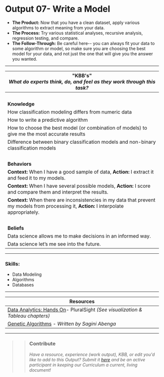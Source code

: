 # Output 07- Write a Model

- **The Product:** Now that you have a clean dataset, apply various algorithms to extract meaning from your data. 
- **The Process:** Try various statistical analyses, recursive analysis, regression testing, and compare. 
- **The Follow-Through:** Be careful here-- you can always fit your data to some algorithm or model, so make sure you are choosing the best model for your data, and not just the one that will give you the answer you wanted. 

-----------------------------------------------------------

| **"KBB's"** <br> _What do experts think, do, and feel as they work through this task?_|
|----------|
| </br>| 
| **Knowledge**	| 
| How classification modeling differs from numeric data  |  
| How to write a predictive algorithm | 
| How to choose the best model (or combination of models) to give me the most accurate results	|
| Difference between binary classification models and non-binary classification models |
| </br> | 
| **Behaviors** 	| 
|  **Context:** When I have a good sample of data, **Action:** I extract it and feed it to my models. |  
| **Context:** When I have several possible models, **Action:** I score and compare them and interpret the results.  |
| **Context:** When there are inconsistencies in my data that prevent my models from processing it, **Action:** I interpolate appropriately. |  
| </br> | 
| **Beliefs**	| 
| Data science allows me to make decisions in an informed way. |  
| Data science let’s me see into the future.|  


------
### Skills: 
* Data Modeling
* Algorithms
* Databases


------


| Resources|       	
|----------|
| [Data Analytics: Hands On](https://app.pluralsight.com/library/courses/data-analytics-hands-on/table-of-contents)- PluralSight _(See visualization & Tableau chapters)_ |
| [Genetic Algorithms](https://goo.gl/t3GWxT) - _Written by Sagini Abenga_ |


---- 

>> ### Contribute
>> _Have a resource, experience (work output), KBB, or edit you'd like to add to this Output? Submit it [here](https://docs.google.com/a/andela.com/forms/d/e/1FAIpQLSeiwit-7JW3UScG9ItDX9DUZZnlCwdpo7aWruahsPKNJ_6JOA/viewform?usp=sf_link) and be an active participant in keeping our Curriculum a current, living document!_

